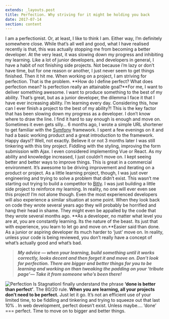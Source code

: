 ```yaml
---
extends: _layouts.post
title: Perfection. Why striving for it might be holding you back
date: 2017-07-14
section: content
---
```


I am a perfectionist. Or, at least, I like to think I am. Either way, I’m definitely somewhere close. While that’s all well and good, what I have realised recently is that, this was actually stopping me from becoming a better developer. At the very least, it was slowing down my progress and inhibiting my learning. Like a lot of junior developers, and developers in general, I have a habit of not finishing side projects. Not because i’m lazy or don’t have time, but for one reason or another, I just never seem to get things finished. Then it hit me. When working on a project, I am striving for perfection. That is the problem. **How do I define perfect? What does perfection mean? Is perfection really an attainable goal?**For me, I want to deliver something awesome. I want to produce something to the best of my ability. That’s great, but as a junior developer, the dilemma I face it that I have ever increasing ability. I’m learning every day. Considering this, how can I ever finish a project to the best of my ability?! This is the key factor that has been slowing down my progress as a developer. I don’t know where to draw the line. I find it hard to say enough is enough and move on. Sometimes it even gets silly… 6 months ago, I wrote a simple URL shortener to get familiar with the [Symfony](http://symfony.com/) framework. I spent a few evenings on it and had a basic working product and a great introduction to the framework. Happy days!? Well, not exactly. Believe it or not 3 months later I was still tinkering with this tiny project. Fiddling with the styling, improving the form submission with Ajax. I even considered implementing Vue or React. As my ability and knowledge increased, I just couldn’t move on. I kept seeing better and better ways to improve things. This is great in a commercial environment. It’s awesome to be driving improvement and iterating on a product or project. As a little learning project, though, I was just over engineering and trying to solve a problem that didn’t exist. This wasn’t me starting out trying to build a competitor to [Bitly](https://bitly.com/). I was just building a little side project to reinforce my learning. In reality, no one will ever even see this project! I’m not alone though. Even the most experienced developers will also experience a similar situation at some point. When they look back on code they wrote several years ago they will probably be horrified and hang their head in shame. They might even be appalled by the code that they wrote several months ago. **As a developer, no matter what level you are at, you are constantly learning. Its the nature of the beast. Its just that with experience, you learn to let go and move on.**Easier said than done. As a junior or aspiring developer its much harder to ‘just’ move on. In reality, unless your code is being reviewed, you don’t really have a concept of what’s actually good and what’s bad.

> ***My advice — when your learning, build something until it works correctly, looks decent and then forget it and move on. Don’t look for perfection. There are bigger and better things for you to be learning and working on than tweaking the padding on your ‘tribute page’— Take it from someone who’s been there!***

![Perfection Is Stagnation](https://rickwest.co.uk/wp-content/uploads/2017/07/board-786119_1920.jpg)I finally understand the phrase **‘done is better than perfect’**. The 80/20 rule. **When you are learning, all your projects don’t need to be perfect.** Just let it go. It’s not an efficient use of your limited time, to be fiddling and tinkering and trying to squeeze out that last 10% . In web development, perfect doesn’t exist. Unless maybe…. ‘done’ === perfect. Time to move on to bigger and better things.
